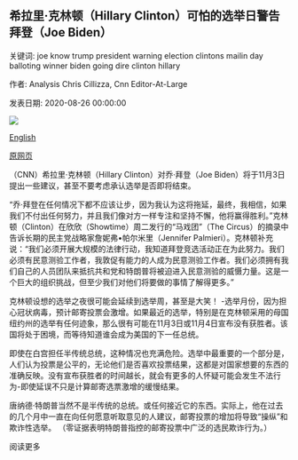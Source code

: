 ## 希拉里·克林顿（Hillary Clinton）可怕的选举日警告拜登（Joe Biden）

关键词: joe know trump president warning election clintons mailin day balloting winner biden going dire clinton hillary

作者: Analysis Chris Cillizza, Cnn Editor-At-Large

发表日期: 2020-08-26 00:00:00

![](https://cdn.cnn.com/cnnnext/dam/assets/200819221509-103-dnc-wednesday-clinton-super-tease.jpg)

[English](Hillary%20Clinton%27s%20dire%20Election%20Day%20warning%20to%20Joe%20Biden.md)

[原网页](https://edition.cnn.com/2020/08/26/politics/hillary-clinton-joe-biden-2020-election-donald-trump/index.html)

（CNN）希拉里·克林顿（Hillary Clinton）对乔·拜登（Joe Biden）将于11月3日提出一些建议，甚至不要考虑承认选举是否即将结束。

“乔·拜登在任何情况下都不应该让步，因为我认为这将拖延，最终，我相信，如果我们不付出任何努力，并且我们像对方一样专注和坚持不懈，他将赢得胜利。”克林顿（Clinton）在欣欣（Showtime）周二发行的“马戏团”（The Circus）的摘录中告诉长期的民主党战略家詹妮弗•帕尔米里（Jennifer Palmieri）。克林顿补充说：“我们必须开展大规模的法律行动，我知道拜登竞选活动正在为此努力。我们必须有民意测验工作者，我敦促有能力的人成为民意测验工作者。我们必须拥有我们自己的人员团队来抵抗共和党和特朗普将被迫进入民意测验的威慑力量。这是一个巨大的组织挑战，但至少我们对他们将要做的事情了解得更多。”

克林顿设想的选举之夜很可能会延续到选举周，甚至是大笑！ -选举月份，因为担心冠状病毒，预计邮寄投票会激增。如果最近的选举，特别是在克林顿采用的母国纽约州的选举有任何迹象，那么很有可能在11月3日或11月4日宣布没有获胜者。该国将处于困境，而等待知道谁会成为美国的下一任总统。

即使在白宫担任半传统总统，这种情况也充满危险。选举中最重要的一个部分是，人们认为投票是公平的，无论他们是否喜欢投票结果，这都是对国家想要的东西的准确反映。没有宣布获胜者的时间越长，就会有更多的人怀疑可能会发生不法行为-即使延误不只是计算邮寄选票激增的缓慢结果。

唐纳德·特朗普当然不是半传统的总统。或任何接近它的东西。实际上，他在过去的几个月中一直在向任何愿意听取意见的人建议，邮寄投票的增加将导致“操纵”和欺诈性选举。 （零证据表明特朗普指控的邮寄投票中广泛的选民欺诈行为。）

阅读更多